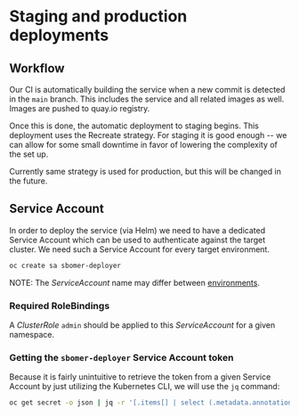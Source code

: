 # Staging and production deployments

## Workflow

Our CI is automatically building the service when a new commit is detected in the `main` branch.
This includes the service and all related images as well. Images are pushed to quay.io registry.

Once this is done, the automatic deployment to staging begins. This deployment uses the Recreate strategy.
For staging it is good enough -- we can allow for some small downtime in favor of lowering the complexity
of the set up.

Currently same strategy is used for production, but this will be changed in the future.

## Service Account

In order to deploy the service (via Helm) we need to have a dedicated Service Account
which can be used to authenticate against the target cluster. We need such a Service Account for every
target environment.

```bash
oc create sa sbomer-deployer
```

NOTE: The _ServiceAccount_ name may differ between [environments](environments.md).

### Required RoleBindings

A *ClusterRole* `admin` should be applied to this *ServiceAccount* for a given namespace.

### Getting the `sbomer-deployer` Service Account token

Because it is fairly unintuitive to retrieve the token from a given Service Account
by just utilizing the Kubernetes CLI, we will use the `jq` command:

```bash
oc get secret -o json | jq -r '[.items[] | select (.metadata.annotations["kubernetes.io/service-account.name"]=="sbomer-deployer") | select (.type=="kubernetes.io/service-account-token")][0] | .data.token' | base64 -d
```

